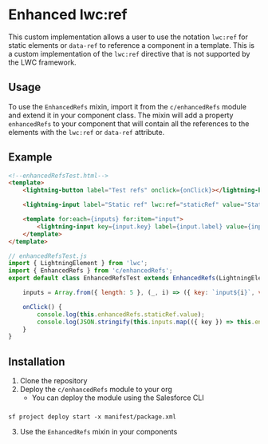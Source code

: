 # Enhanced lwc:ref

This custom implementation allows a user to use the notation `lwc:ref` for static elements or `data-ref` to reference a component in a template. This is a custom implementation of the `lwc:ref` directive that is not supported by the LWC framework.

## Usage

To use the `EnhancedRefs` mixin, import it from the `c/enhancedRefs` module and extend it in your component class. The mixin will add a property `enhancedRefs` to your component that will contain all the references to the elements with the `lwc:ref` or `data-ref` attribute.

## Example

```html
<!--enhancedRefsTest.html-->
<template>
    <lightning-button label="Test refs" onclick={onClick}></lightning-button>

    <lightning-input label="Static ref" lwc:ref="staticRef" value="Static ref"></lightning-input>

    <template for:each={inputs} for:item="input">
        <lightning-input key={input.key} label={input.label} value={input.value} data-ref={input.key}></lightning-input>
    </template>
</template>
```

```js
// enhancedRefsTest.js
import { LightningElement } from 'lwc';
import { EnhancedRefs } from 'c/enhancedRefs';
export default class EnhancedRefsTest extends EnhancedRefs(LightningElement) {

    inputs = Array.from({ length: 5 }, (_, i) => ({ key: `input${i}`, value: `value ${i}`, label: `Label ${i}` }));

    onClick() {
        console.log(this.enhancedRefs.staticRef.value);
        console.log(JSON.stringify(this.inputs.map(({ key }) => this.enhancedRefs[key].value)))
    }
}
```

## Installation

1) Clone the repository
2) Deploy the `c/enhancedRefs` module to your org
   - You can deploy the module using the Salesforce CLI
###
    sf project deploy start -x manifest/package.xml

3) Use the `EnhancedRefs` mixin in your components


